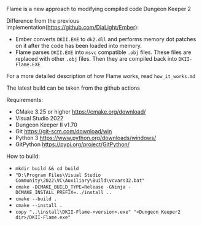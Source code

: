 Flame is a new approach to modifying compiled code Dungeon Keeper 2

Difference from the previous implementation(https://github.com/DiaLight/Ember):
* Ember converts `DKII.EXE` to `dk2.dll` and performs memory dot patches on it after the code has been loaded into memory.
* Flame parses `DKII.EXE` into `msvc` compatible `.obj` files. These files are replaced with other `.obj` files. Then they are compiled back into `DKII-Flame.EXE`

For a more detailed description of how Flame  works, read `how_it_works.md`

The latest build can be taken from the github actions

Requirements:
- CMake 3.25 or higher https://cmake.org/download/
- Visual Studio 2022
- Dungeon Keeper II v1.70
- Git https://git-scm.com/download/win
- Python 3 https://www.python.org/downloads/windows/
- GitPython https://pypi.org/project/GitPython/

How to build:
- `mkdir build && cd build`
- `"D:\Program Files\Visual Studio Community\2022\VC\Auxiliary\Build\vcvars32.bat"`
- `cmake -DCMAKE_BUILD_TYPE=Release -GNinja -DCMAKE_INSTALL_PREFIX=../install ..`
- `cmake --build .`
- `cmake --install .`
- `copy "..\install\DKII-Flame-<version>.exe" "<Dungeon Keeper2 dir>/DKII-Flame.exe"`
